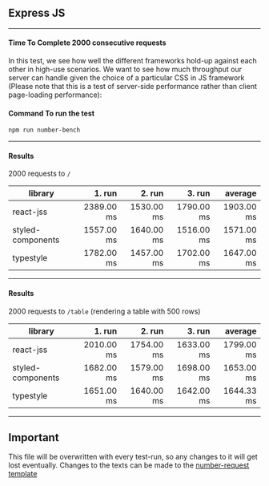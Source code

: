## Express JS

---
#### Time To Complete 2000 consecutive requests

In this test, we see how well the different frameworks hold-up against each other in high-use scenarios. We want to see how much throughput our server can handle given the choice of a particular CSS in JS framework (Please note that this is a test of server-side performance rather than client page-loading performance):

#### Command To run the test
```bash
npm run number-bench
```

---

#### Results

2000 requests to `/`

|library|1. run|2. run|3. run|average|
|-------|-----:|-----:|-----:|------:|
|react-jss|2389.00 ms|1530.00 ms|1790.00 ms|1903.00 ms|
|styled-components|1557.00 ms|1640.00 ms|1516.00 ms|1571.00 ms|
|typestyle|1782.00 ms|1457.00 ms|1702.00 ms|1647.00 ms|


---

#### Results

2000 requests to `/table` (rendering a table with 500 rows)

|library|1. run|2. run|3. run|average|
|-------|-----:|-----:|-----:|------:|
|react-jss|2010.00 ms|1754.00 ms|1633.00 ms|1799.00 ms|
|styled-components|1682.00 ms|1579.00 ms|1698.00 ms|1653.00 ms|
|typestyle|1651.00 ms|1640.00 ms|1642.00 ms|1644.33 ms|


---

## Important

This file will be overwritten with every test-run, so any changes to it will get lost eventually. Changes to the texts can be made to the [number-request template](./number-requests.template.md)
